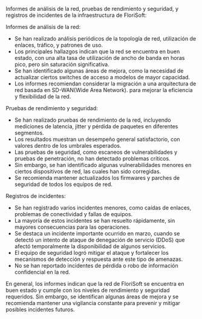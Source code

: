 Informes de análisis de la red, pruebas de rendimiento y seguridad, y registros de incidentes de la infraestructura de FloriSoft:

Informes de análisis de la red:
- Se han realizado análisis periódicos de la topología de red, utilización de enlaces, tráfico, y patrones de uso.
- Los principales hallazgos indican que la red se encuentra en buen estado, con una alta tasa de utilización de ancho de banda en horas pico, pero sin saturación significativa.
- Se han identificado algunas áreas de mejora, como la necesidad de actualizar ciertos switches de acceso a modelos de mayor capacidad.
- Los informes recomiendan considerar la migración a una arquitectura de red basada en SD-WAN(Wide Area Network). para mejorar la eficiencia y flexibilidad de la red.

Pruebas de rendimiento y seguridad:
- Se han realizado pruebas de rendimiento de la red, incluyendo mediciones de latencia, jitter y pérdida de paquetes en diferentes segmentos.
- Los resultados muestran un desempeño general satisfactorio, con valores dentro de los umbrales esperados.
- Las pruebas de seguridad, como escaneos de vulnerabilidades y pruebas de penetración, no han detectado problemas críticos.
- Sin embargo, se han identificado algunas vulnerabilidades menores en ciertos dispositivos de red, las cuales han sido corregidas.
- Se recomienda mantener actualizados los firmwares y parches de seguridad de todos los equipos de red.

Registros de incidentes:
- Se han registrado varios incidentes menores, como caídas de enlaces, problemas de conectividad y fallas de equipos.
- La mayoría de estos incidentes se han resuelto rápidamente, sin mayores consecuencias para las operaciones.
- Se destaca un incidente importante ocurrido en marzo, cuando se detectó un intento de ataque de denegación de servicio (DDoS) que afectó temporalmente la disponibilidad de algunos servicios.
- El equipo de seguridad logró mitigar el ataque y fortalecer los mecanismos de detección y respuesta ante este tipo de amenazas.
- No se han reportado incidentes de pérdida o robo de información confidencial en la red.

En general, los informes indican que la red de FloriSoft se encuentra en buen estado y cumple con los niveles de rendimiento y seguridad requeridos. Sin embargo, se identifican algunas áreas de mejora y se recomienda mantener una vigilancia constante para prevenir y mitigar posibles incidentes futuros.
